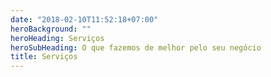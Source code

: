 ```yaml
---
date: "2018-02-10T11:52:18+07:00"
heroBackground: ""
heroHeading: Serviços
heroSubHeading: O que fazemos de melhor pelo seu negócio
title: Serviços
---
```

